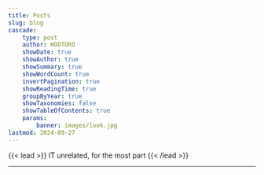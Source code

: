 ```yaml
---
title: Posts
slug: blog
cascade:
    type: post
    author: HOOTORO
    showDate: true
    showAuthor: true
    showSummary: true
    showWordCount: true
    invertPagination: true
    showReadingTime: true
    groupByYear: true
    showTaxonomies: false
    showTableOfContents: true
    params:
        banner: images/look.jpg
lastmod: 2024-09-27
---
```


{{< lead >}}
IT unrelated, for the most part
{{< /lead >}}

***
